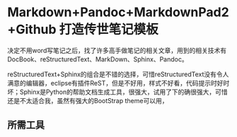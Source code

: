 # Markdown+Pandoc+MarkdownPad2+Github 打造传世笔记模板  #
决定不用word写笔记之后，找了许多高手做笔记的相关文章，用到的相关技术有DocBook、reStructuredText、MarkDown、Sphinx、Pandoc。

reStructuredText+Sphinx的组合是不错的选择，可惜reStructuredText没有令人满意的编辑器，eclipse有插件ReST，但是不好用，样式不好看，代码提示时好时坏；Sphinx是Python的帮助文档生成工具，很强大，试用了下的确很强大，可惜还是不太适合我，虽然有强大的BootStrap theme可以用，



## 所需工具 ##